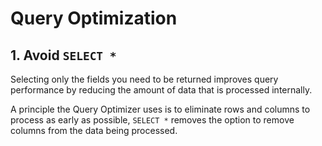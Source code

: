 # Query Optimization

## 1. Avoid `SELECT *`

Selecting only the fields you need to be returned improves query performance by
reducing the amount of data that is processed internally.

A principle the Query Optimizer uses is to eliminate rows and columns to process as
early as possible, `SELECT *` removes the option to remove columns from the data being
processed.